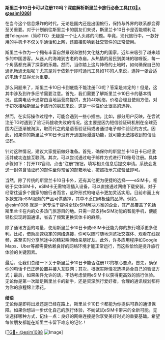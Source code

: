 **斯里兰卡10日卡可以注册TG吗？深度解析斯里兰卡旅行必备工具[[TG💪+ @esim1088](https://t.me/s/esim1088)]**

在当今这个信息爆炸的时代，无论是国内还是出国旅行，保持与外界的联系都变得至关重要。对于计划前往斯里兰卡的朋友们来说，斯里兰卡10日卡是否能顺利注册Telegram（简称TG）无疑是一个让人头疼的问题。毕竟，现代旅行中，一款好用的手机卡不仅关乎通话和上网，还直接影响到社交软件的正常使用。

斯里兰卡作为一个拥有丰富自然景观和独特文化魅力的国家，近年来吸引了越来越多的中国游客。从迷人的海滩到古老的寺庙，从热情的居民到美味的咖喱饭，每一个角落都充满了探索的乐趣。然而，当你踏上这片神奇的土地时，如何确保自己的通讯畅通无阻呢？尤其是对于依赖于即时通讯工具如TG的人来说，选择一张合适的电话卡显得尤为重要。

那么问题来了，斯里兰卡10日卡到底能不能注册TG呢？答案是肯定的！但是，这其中涉及到许多细节需要注意。首先，我们需要了解斯里兰卡10日卡的基本情况。这类电话卡通常由当地运营商提供，支持4G网络，价格合理且使用方便。对于初次接触斯里兰卡旅行的朋友来说，这是一种性价比很高的选择。

然而，在实际操作过程中，可能会遇到一些小插曲。比如，部分用户反映，在尝试注册TG时遇到了验证码接收失败的情况。这主要是因为短信验证码机制在全球范围内正逐渐被淘汰，取而代之的是语音验证码或者通过电子邮件验证的方式。因此，如果你的斯里兰卡10日卡没有开通国际漫游功能，就可能无法接收到短信验证码。

针对这种情况，建议大家提前做好准备。首先，确保你的斯里兰卡10日卡已经激活并成功连接互联网。其次，可以尝试通过电子邮件方式进行TG账号注册。具体步骤如下：打开TG官网，点击“注册”按钮，填写相关信息后提交申请。系统会发送一封包含验证码的邮件至你预留的邮箱地址，按照指示完成验证即可。

当然，除了传统的斯里兰卡10日卡外，还有其他更为便捷的选择——eSIM卡。相较于实体SIM卡，eSIM卡无需物理插入设备，可以直接通过网络下载安装。对于经常往返多个国家的旅行者而言，这种形式的电话卡更加灵活实用。目前市面上有多款支持eSIM服务的产品可供选择，其中不乏口碑极佳的品牌。例如，@esim1088 就是一家专注于提供全球eSIM解决方案的企业，其产品覆盖了包括斯里兰卡在内的众多热门旅游目的地。只需一部支持eSIM功能的智能手机，便能轻松实现跨国通讯，省去了频繁更换实体卡的麻烦。

除了通讯方面的考量，使用斯里兰卡10日卡或eSIM卡还能为你的旅行增添更多便利。比如，借助高速稳定的网络连接，你可以随时随地浏览社交媒体、观看在线视频，甚至实时分享旅途中的精彩瞬间给亲朋好友。此外，许多应用程序如Google Maps、Uber等都需要依赖良好的网络环境才能正常运行，而这些恰恰是提升旅行体验的关键因素。

最后，让我们总结一下关于斯里兰卡10日卡能否注册TG的核心要点。首先，确保你的电话卡已正确设置并接入互联网；其次，根据实际情况选择适合自己的验证方式；最后，如果条件允许的话，不妨考虑使用eSIM卡以获得更高效的旅行体验。无论你是第一次踏足斯里兰卡的新手，还是资深旅行爱好者，合理的通讯规划都将为你的旅程锦上添花。

**结语**  
无论你是即将出发还是已经在路上，斯里兰卡10日卡都能为你提供可靠的通讯保障。如果你想进一步优化自己的旅行体验，不妨试试eSIM卡带来的全新可能。无论选择哪种方式，记住一点：良好的网络连接是你享受美好时光的重要基础。希望每位朋友都能在斯里兰卡留下难忘的记忆！

[[TG💪+ @esim1088](https://t.me/s/esim1088) ![Image](https://i.postimg.cc/4NQfJmqS/Snipaste-2025-05-13-00-14-12.png)]